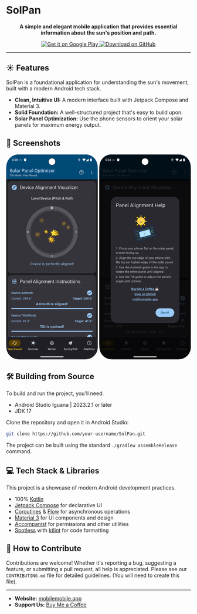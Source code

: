 # SolPan

<p align="center">
  <strong>A simple and elegant mobile application that provides essential information about the sun's position and path.</strong>
</p>

<p align="center">
  <a href="https://play.google.com/store/apps/details?id=app.mobilemobile.solpan">
    <img alt="Get it on Google Play" src="https://play.google.com/intl/en_us/badges/static/images/badges/en_badge_web_generic.png" height="80"/>
  </a>
  <a href="https://github.com/your-username/SolPan/releases">
    <img alt="Download on GitHub" src="https://img.shields.io/github/v/release/mobilemobilellc/solpan?label=GitHub&logo=github&color=blue" height="55"/>
  </a>
</p>

---

## ☀️ Features

SolPan is a foundational application for understanding the sun's movement, built with a modern Android tech stack.

- **Clean, Intuitive UI:** A modern interface built with Jetpack Compose and Material 3.
- **Solid Foundation:** A well-structured project that's easy to build upon.
- **Solar Panel Optimization:** Use the phone sensors to orient your solar panels for maximum energy output.

## 📸 Screenshots

<p align="center">
  <img src="art/screenshot1.png" width="250"/>
  <img src="art/screenshot2.png" width="250"/>
</p>

## 🛠️ Building from Source

To build and run the project, you'll need:
- Android Studio Iguana | 2023.2.1 or later
- JDK 17

Clone the repository and open it in Android Studio:
```bash
git clone https://github.com/your-username/SolPan.git
```
The project can be built using the standard `./gradlew assembleRelease` command.

## 💻 Tech Stack & Libraries

This project is a showcase of modern Android development practices.
- 100% [Kotlin](https://kotlinlang.org/)
- [Jetpack Compose](https://developer.android.com/jetpack/compose) for declarative UI
- [Coroutines](https://kotlinlang.org/docs/coroutines-overview.html) & [Flow](https://developer.android.com/kotlin/flow) for asynchronous operations
- [Material 3](https://m3.material.io/) for UI components and design
- [Accompanist](https://google.github.io/accompanist/) for permissions and other utilities
- [Spotless](https://github.com/diffplug/spotless) with [ktlint](https://ktlint.github.io/) for code formatting

## 🙏 How to Contribute

Contributions are welcome! Whether it's reporting a bug, suggesting a feature, or submitting a pull request, all help is appreciated. Please see our `CONTRIBUTING.md` file for detailed guidelines. (You will need to create this file).

---

- **Website:** [mobilemobile.app](https://mobilemobile.app)
- **Support Us:** [Buy Me a Coffee](https://www.buymeacoffee.com/mobilemobile)
